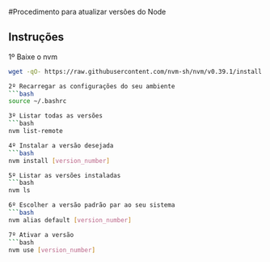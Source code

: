 #Procedimento para atualizar versões do Node


## Instruções
1º Baixe o nvm
```bash
wget -qO- https://raw.githubusercontent.com/nvm-sh/nvm/v0.39.1/install.sh | bash

2º Recarregar as configurações do seu ambiente
```bash
source ~/.bashrc

3º Listar todas as versões
```bash
nvm list-remote

4º Instalar a versão desejada
```bash
nvm install [version_number]

5º Listar as versões instaladas
```bash
nvm ls

6º Escolher a versão padrão par ao seu sistema
```bash
nvm alias default [version_number]

7º Ativar a versão
```bash
nvm use [version_number]
